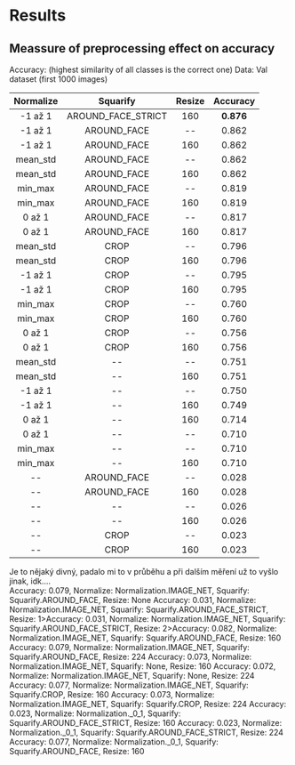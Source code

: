 # Results

## Meassure of preprocessing effect on accuracy 
Accuracy: (highest similarity of all classes is the correct one)
Data: Val dataset (first 1000 images)

| **Normalize** |    **Squarify**    | **Resize** | **Accuracy** |
|:-------------:|:------------------:|:----------:|:------------:|
|    -1 až 1    | AROUND_FACE_STRICT |     160    |   **0.876**  |
|    -1 až 1    |     AROUND_FACE    |     --     |     0.862    |
|    -1 až 1    |     AROUND_FACE    |     160    |     0.862    |
|    mean_std   |     AROUND_FACE    |     --     |     0.862    |
|    mean_std   |     AROUND_FACE    |     160    |     0.862    |
|    min_max    |     AROUND_FACE    |     --     |     0.819    |
|    min_max    |     AROUND_FACE    |     160    |     0.819    |
|     0 až 1    |     AROUND_FACE    |     --     |     0.817    |
|     0 až 1    |     AROUND_FACE    |     160    |     0.817    |
|    mean_std   |        CROP        |     --     |     0.796    |
|    mean_std   |        CROP        |     160    |     0.796    |
|    -1 až 1    |        CROP        |     --     |     0.795    |
|    -1 až 1    |        CROP        |     160    |     0.795    |
|    min_max    |        CROP        |     --     |     0.760    |
|    min_max    |        CROP        |     160    |     0.760    |
|     0 až 1    |        CROP        |     --     |     0.756    |
|     0 až 1    |        CROP        |     160    |     0.756    |
|    mean_std   |         --         |     --     |     0.751    |
|    mean_std   |         --         |     160    |     0.751    |
|    -1 až 1    |         --         |     --     |     0.750    |
|    -1 až 1    |         --         |     160    |     0.749    |
|     0 až 1    |         --         |     160    |     0.714    |
|     0 až 1    |         --         |     --     |     0.710    |
|    min_max    |         --         |     --     |     0.710    |
|    min_max    |         --         |     160    |     0.710    |
|       --      |     AROUND_FACE    |     --     |     0.028    |
|       --      |     AROUND_FACE    |     160    |     0.028    |
|       --      |         --         |     --     |     0.026    |
|       --      |         --         |     160    |     0.026    |
|       --      |        CROP        |     --     |     0.023    |
|       --      |        CROP        |     160    |     0.023    |


Je to nějaký divný, padalo mi to v průběhu a při dalším měření už to vyšlo jinak, idk....									
Accuracy: 0.079, Normalize: Normalization.IMAGE_NET, Squarify: Squarify.AROUND_FACE, Resize: None     Accuracy: 0.031, Normalize: Normalization.IMAGE_NET, Squarify: Squarify.AROUND_FACE_STRICT, Resize: 1>Accuracy: 0.031, Normalize: Normalization.IMAGE_NET, Squarify: Squarify.AROUND_FACE_STRICT, Resize: 2>Accuracy: 0.082, Normalize: Normalization.IMAGE_NET, Squarify: Squarify.AROUND_FACE, Resize: 160      Accuracy: 0.079, Normalize: Normalization.IMAGE_NET, Squarify: Squarify.AROUND_FACE, Resize: 224      Accuracy: 0.073, Normalize: Normalization.IMAGE_NET, Squarify: None, Resize: 160                      Accuracy: 0.072, Normalize: Normalization.IMAGE_NET, Squarify: None, Resize: 224
Accuracy: 0.077, Normalize: Normalization.IMAGE_NET, Squarify: Squarify.CROP, Resize: 160             Accuracy: 0.073, Normalize: Normalization.IMAGE_NET, Squarify: Squarify.CROP, Resize: 224
Accuracy: 0.023, Normalize: Normalization._0_1, Squarify: Squarify.AROUND_FACE_STRICT, Resize: 160    Accuracy: 0.023, Normalize: Normalization._0_1, Squarify: Squarify.AROUND_FACE_STRICT, Resize: 224
Accuracy: 0.077, Normalize: Normalization._0_1, Squarify: Squarify.AROUND_FACE, Resize: 160 